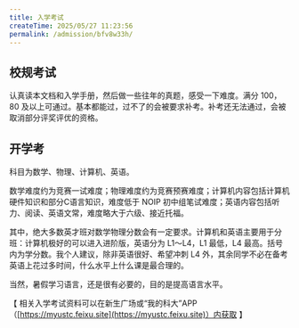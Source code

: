 ```yaml
---
title: 入学考试
createTime: 2025/05/27 11:23:56
permalink: /admission/bfv8w33h/
---
```


## 校规考试

认真读本文档和入学手册，然后做一些往年的真题，感受一下难度。满分 100，80 及以上可通过。基本都能过，过不了的会被要求补考。补考还无法通过，会被取消部分评奖评优的资格。

## 开学考

科目为数学、物理、计算机、英语。

数学难度约为竞赛一试难度；物理难度约为竞赛预赛难度；计算机内容包括计算机硬件知识和部分C语言知识，难度低于 NOIP 初中组笔试难度；英语内容包括听力、阅读、英语文常，难度略大于六级、接近托福。

其中，绝大多数英才班对数学物理分数会有一定要求。计算机和英语主要用于分班：计算机极好的可以进入进阶版，英语分为 L1～L4，L1 最低，L4 最高。括号内为学分数。我个人建议，除非英语很好、希望冲刺 L4 外，其余同学不必在备考英语上花过多时间，什么水平上什么课是最合理的。

当然，暑假学习语言，还是很有必要的，目的是提高语言水平。

【 相关入学考试资料可以在新生广场或“我的科大”APP（[https://myustc.feixu.site](https://myustc.feixu.site)）内获取 】
